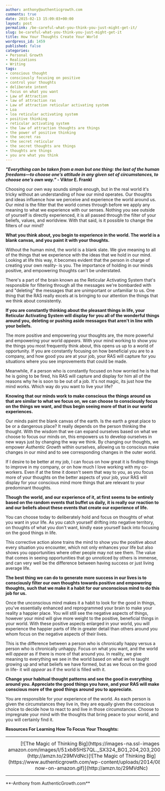 ```yaml
---
author: anthony@authenticgrowth.com
comments: true
date: 2015-02-13 15:09:03+00:00
layout: post
permalink: /be-careful-what-you-think-you-just-might-get-it/
slug: be-careful-what-you-think-you-just-might-get-it
title: How Your Thoughts Create Your World
wordpress_id: 1459
published: false
categories:
- Personal Growth
- Realizations
- Writing
tags:
- conscious thought
- consciously focusing on positive
- control your thoughts
- deliberate intent
- focus on what you want
- Law of Attraction
- law of attraction ras
- Law of attraction reticular activating system
- Loa
- loa reticular activating system
- positive thinking
- reticular activating system
- the law of attraction thoughts are things
- the power of positive thinking
- the secret ras
- the secret reticular
- the secret thoughts are things
- thoughts are things
- you are what you think
---
```


**_"Everything can be taken from a man but one thing: the last of the human freedoms—to choose one’s attitude in any given set of circumstances, to choose one’s own way."_ - Viktor E. Frankl**


Choosing our own way sounds simple enough, but in the real world it's tricky without an understanding of how our mind operates. Our thoughts and ideas influence how we perceive and experience the world around us. Our mind is the filter that the world comes through before we apply any meaning to what we experience with our senses. Nothing you see outside of yourself is directly experienced, it is all passed through the filter of your beliefs, values, and worldview. With that said, is it possible to change the filters of our mind?


**What you think about, you begin to experience in the world. The world is a blank canvas, and you paint it with your thoughts.**


Without the human mind, the world is a blank slate. We give meaning to all of the things that we experience with the ideas that we hold in our mind. Looking at life this way, it becomes evident that the person in charge of creating your own reality- is you. The importance of holding in our minds positive, and empowering thoughts can't be understated. 




There's a part of the brain known as the Reticular Activating System that's responsible for filtering through all the messages we're bombarded with and "deleting" the messages that are unimportant or unfamiliar to us. One thing that the RAS really excels at is bringing to our attention the things that we think about consistently.


**If you are constantly thinking about the pleasant things in life, your Reticular Activating System will display for you all of the wonderful things around you, deleting or pushing aside messages that aren't in line with your beliefs.**


The more positive and empowering your thoughts are, the more powerful and empowering your world _appears_. With your mind working to show you the things you most frequently think about, this opens us up to a world of opportunity. If you are constantly focusing on how beneficial you are to a company, and how good you are at your job, your RAS will capture for you situations where you see improvements that could be made. 




Meanwhile, if a person who is constantly focused on how worried he is that he is going to be fired, his RAS will capture and display for him all of the reasons why he is soon to be out of a job. It's not magic, its just how the mind works. Which way do you want to live your life?


**Knowing that our minds work to make conscious the things around us that are similar to what we focus on, we can choose to consciously focus on the things we want, and thus begin seeing more of that in our world experiences.**


Our minds paint the blank canvas of the earth. Is the earth a great place to be or a dangerous place? It really depends on the person thinking the thought. With the wisdom that we can expand ourselves based on what we choose to focus our minds on, this empowers us to develop ourselves in new ways just by changing the way we think. By changing our thoughts, we empower _Authentic Growth_ within ourselves, allowing us to conscious make changes in our mind and to see corresponding changes in the outer world. 




If I desire to be better at my job, I can focus on how great it is finding things to improve in my company, or on how much I love working with my co-workers. Even if at the time it doesn't seem that way to you, as you focus more of your thoughts on the better aspects of your job, your RAS will display for your conscious mind more things that are relevant to your predominant thoughts.


**Though the world, and our experience of it, at first seems to be entirely based on the random events that buffet us daily, it is really our reaction to and our beliefs about these events that create our experience of life.**<!-- more -->


You can choose today to deliberately hold and focus on thoughts of what you want in your life. As you catch yourself drifting into negative territory, on thoughts of what you don't want, kindly ease yourself back into focusing on the good things in life. 




This corrective action alone trains the mind to show you the positive about every situation you encounter, which not only enhances your life but also shows you opportunities where other people may not see them. The value that comes in seeing opportunities that go unnoticed by others is immense, and can very well be the difference between having success or just living average life.


**The best thing we can do to generate more success in our lives is to consciously filter our own thoughts towards positive and empowering thoughts, such that we make it a habit for our unconscious mind to do this job for us.**


Once the unconscious mind makes it a habit to look for the good in things, you've essentially enhanced and reprogrammed your brain to make your reality a happier place. You will still see the negative aspects of things, however your mind will give more weight to the positive, beneficial things in your world. With these positive aspects enlarged in your world, you will experience the happier parts of life in greater detail than others around you whom focus on the negative aspects of their lives. 




This is the difference between a person who is chronically happy versus a person who is chronically unhappy. Focus on what you want, and the world will _appear_ as if there is more of that around you. In reality, we give meaning to everything we see in the world based on what we're taught growing up and what beliefs we have formed, but as we focus on the good in life- it will _appear_ as if the world is filled with it.


**Change your habitual thought patterns and see the good in everything around you. Appreciate the good things you have, and your RAS will make conscious more of the good things around you to appreciate.**


You are responsible for your experience of the world. As each person is given the circumstances they live in, they are equally given the conscious choice to decide how to react to and live in those circumstances. Choose to impregnate your mind with the thoughts that bring peace to your world, and you will certainly find it.


**Resources For Learning How To Focus Your Thoughts:**
<table >
<tbody >
<tr align="center" >

<td >[![The Magic of Thinking Big](https://images-na.ssl-images-amazon.com/images/I/51xb85HS7QL._SX324_BO1,204,203,200_.jpg)](http://amzn.to/29MVdNc)[![The Magic of Thinking Big](https://www.authenticgrowth.com/wp-content/uploads/2014/08/buy-now-on-amazon.gif)](http://amzn.to/29MVdNc)
</td>

<td >[![The Master Key System](https://images-na.ssl-images-amazon.com/images/I/51bYXxkvQAL._SX331_BO1,204,203,200_.jpg)](http://amzn.to/2akY8N8)[![The Master Key System](https://www.authenticgrowth.com/wp-content/uploads/2014/08/buy-now-on-amazon.gif)](http://amzn.to/2akY8N8)
</td>

<td >[![You Can Heal Your Life](https://images-na.ssl-images-amazon.com/images/I/51ukwsncsSL._SX308_BO1,204,203,200_.jpg)](http://amzn.to/29Mzd30)[![You Can Heal Your Life](https://www.authenticgrowth.com/wp-content/uploads/2014/08/buy-now-on-amazon.gif)](http://amzn.to/29Mzd30)
</td>
</tr>
</tbody>
</table>
**-Anthony from AuthenticGrowth.com**


